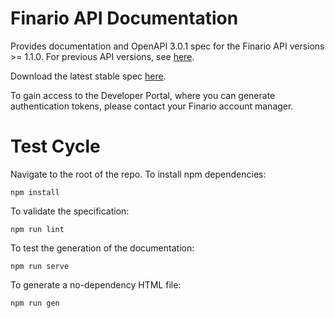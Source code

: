 # Finario API Documentation

Provides documentation and OpenAPI 3.0.1 spec for the Finario API versions >= 1.1.0. For previous API versions, see [here](https://github.com/finarioapp/api).

Download the latest stable spec [here](./api-1.1.0.yaml).

To gain access to the Developer Portal, where you can generate authentication tokens, please contact your Finario account manager.

# Test Cycle

Navigate to the root of the repo. To install npm dependencies:

`npm install`

To validate the specification:

`npm run lint`

To test the generation of the documentation:

`npm run serve`

To generate a no-dependency HTML file:

`npm run gen`
